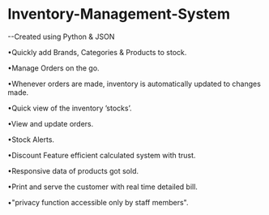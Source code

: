 # Inventory-Management-System

--Created using Python & JSON

•Quickly add Brands, Categories & Products to stock.

•Manage Orders on the go.

•Whenever orders are made, inventory is automatically updated to changes made.

•Quick view of the inventory ’stocks’.

•View and update orders.

•Stock Alerts. 

•Discount Feature efficient calculated system with trust.

•Responsive data of products got sold.

•Print and serve the customer with real time detailed bill.

•"privacy function accessible only by staff members".
